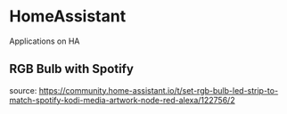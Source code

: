 # HomeAssistant
Applications on HA


## RGB Bulb with Spotify 
source: https://community.home-assistant.io/t/set-rgb-bulb-led-strip-to-match-spotify-kodi-media-artwork-node-red-alexa/122756/2
